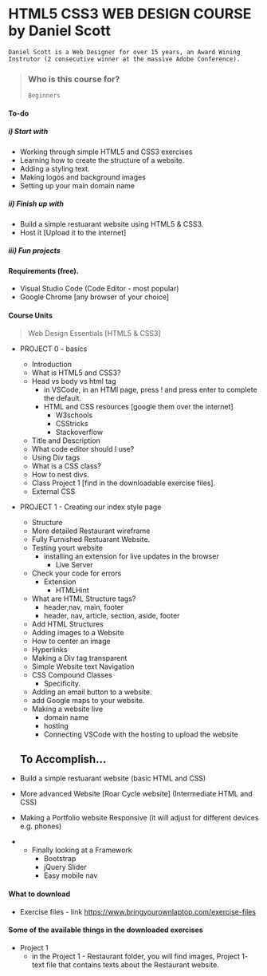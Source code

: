 # HTML5 CSS3 WEB DESIGN COURSE by Daniel Scott
` Daniel Scott is a Web Designer for over 15 years, an Award Wining Instrutor (2 consecutive winner at the massive Adobe Conference). ` 

> ### Who is this course for?
> ` Beginners `

#### To-do
##### i) Start with
- Working through  simple HTML5 and CSS3 exercises
- Learning how to create the structure of a website.
- Adding a styling text.
- Making logos and background images
- Setting up your main domain name
##### ii) Finish up with
- Build a simple restuarant website using HTML5 & CSS3.
- Host it [Upload it to the internet]
##### iii) Fun projects
 

#### Requirements (free).
- Visual Studio Code (Code Editor - most popular)
- Google Chrome [any browser of your choice]

#### Course Units
>  Web Design Essentials [HTML5 & CSS3]
- PROJECT 0 - basics
  -  Introduction
    - What is HTML5 and CSS3?
    -  Head vs body vs html tag
        - in VSCode, in an HTMl page, press ! and press enter to complete the default.
        - HTML and CSS resources [google them over the internet] 
            - W3schools
            - CSStricks
            - Stackoverflow
    - Title and Description
    - What code editor should I use?
    - Using Div tags 
    - What is a CSS class?
    - How to nest divs.
    - Class Project 1 [find in the downloadable exercise files].
    - External CSS
  
- PROJECT 1 - Creating our index style page 
    - Structure
    - More detailed Restaurant wireframe
    - Fully Furnished Restuarant Website.
    - Testing yourt website 
         - installing an extension for live updates in the browser
              - Live Server
    - Check your code for errors
         - Extension 
            - HTMLHint
    - What are HTML Structure tags?
         - header,nav, main, footer
         - header, nav, article, section, aside, footer
    - Add HTML Structures
    - Adding images to a Website
    - How to center an image
    - Hyperlinks
    - Making a Div tag transparent  
    - Simple Website text Navigation  
    - CSS Compound Classes
        - Specificity.
    - Adding an email button to a website. 
    - add Google maps to your website.
    - Making a website live
        - domain name
        - hosting 
        - Connecting VSCode with the hosting to upload the website  

    ## To Accomplish... 
- Build a simple restuarant website (basic HTML and CSS)
- More advanced Website [Roar Cycle website] (Intermediate HTML and CSS)
- Making a Portfolio website Responsive (it will adjust for different devices e.g. phones)
- - Finally looking at a Framework
    - Bootstrap
    - jQuery Slider
    - Easy mobile nav

#### What to download
- Exercise files - link https://www.bringyourownlaptop.com/exercise-files 

#### Some of the available things in the downloaded exercises
- Project 1
    - in the Project 1 - Restaurant folder, you will find images, Project 1- text file that contains texts about the Restaurant website.
